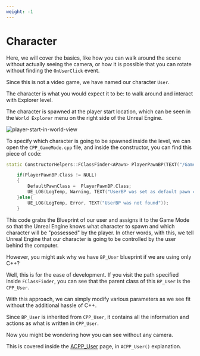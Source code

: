 ```yaml
---
weight: -1
---
```


# Character

Here, we will cover the basics, like how you can walk around the scene without actually seeing the camera, or how it is possible that you can rotate without finding the `OnUserClick` event.

Since this is not a video game, we have named our character `User`.

The character is what you would expect it to be: to walk around and interact with Explorer level.

The character is spawned at the player start location, which can be seen in the `World Explorer` menu on the right side of the Unreal Engine.

![player-start-in-world-view](https://jrcz-data-science-lab.github.io/VirtualAnatomy-Documentation/images/player-start.png)

To specify which character is going to be spawned inside the level, we can open the `CPP_GameMode.cpp` file, and inside the constructor, you can find this piece of code:


```c++
static ConstructorHelpers::FClassFinder<APawn> PlayerPawnBP(TEXT("/Game/Blueprints/UserControls/BP_User"));

	if(PlayerPawnBP.Class != NULL)
	{
		DefaultPawnClass = 	PlayerPawnBP.Class;
		UE_LOG(LogTemp, Warning, TEXT("UserBP was set as default pawn class"));
	}else{
		UE_LOG(LogTemp, Error, TEXT("UserBP was not found"));
	}
```

This code grabs the Blueprint of our user and assigns it to the Game Mode so that the Unreal Engine knows what character to spawn and which character will be "possessed" by the player. In other words, with this, we tell Unreal Engine that our character is going to be controlled by the user behind the computer.

However, you might ask why we have `BP_User` blueprint if we are using only C++?

Well, this is for the ease of development. If you visit the path specified inside `FClassFinder`, you can see that the parent class of this `BP_User` is the `CPP_User`.

With this approach, we can simply modify various parameters as we see fit without the additional hassle of C++.

Since `BP_User` is inherited from `CPP_User`, it contains all the information and actions as what is written in `CPP_User`.

Now you might be wondering how you can see without any camera.

This is covered inside the [ACPP_User](CPP_User.md) page, in `ACPP_User()` explanation.